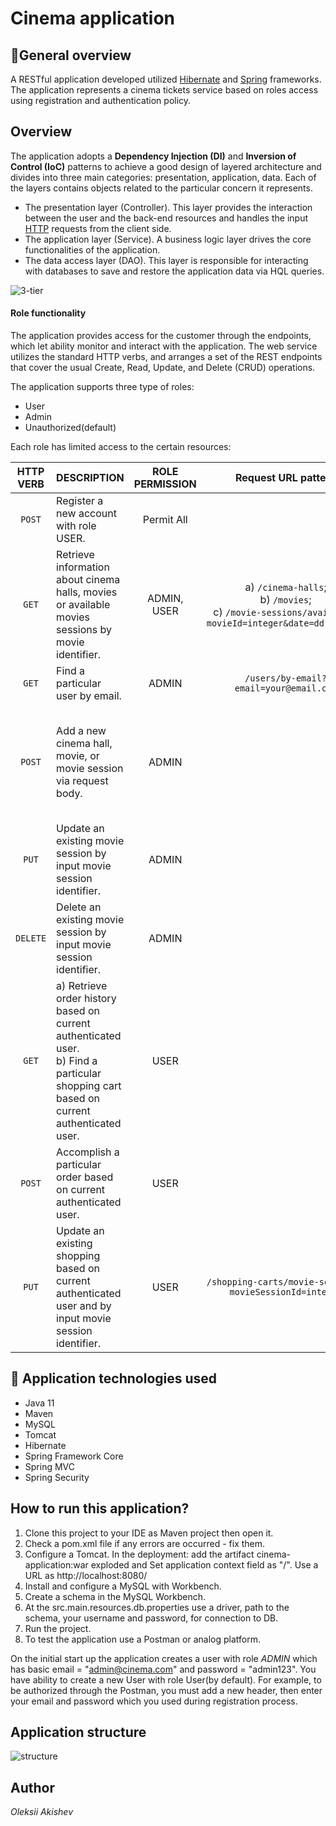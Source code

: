 # Cinema application

## :pencil:General overview
A RESTful application developed utilized [Hibernate](https://hibernate.org/orm/what-is-an-orm/) and [Spring](https://docs.spring.io/spring-framework/docs/current/reference/html/index.html) frameworks.
The application represents a cinema tickets service based on roles access using registration and authentication policy.

## Overview
The application adopts a **Dependency Injection (DI)** and **Inversion of Control (IoC)** patterns to achieve a good design of layered architecture 
and divides into three main categories: presentation, application, data. Each of the layers contains objects related to the particular concern it represents.

- The presentation layer (Controller). This layer provides the interaction between the user and the back-end resources and handles the input [HTTP](https://docs.oracle.com/cd/E19857-01/820-0258/abvns/index.html) requests from the client side.
- The application layer (Service). A business logic layer drives the core functionalities of the application.
- The data access layer (DAO). This layer is responsible for interacting with databases to save and restore the application data via HQL queries.

![3-tier](https://user-images.githubusercontent.com/96411307/195352492-87b76182-054a-496f-9553-c87b7846fe05.png)


#### Role functionality
The application provides access for the customer through the endpoints, which let ability monitor and interact with the application.
The web service utilizes the standard HTTP verbs, and arranges a set of the REST endpoints that cover the usual Create, Read, Update, and Delete (CRUD) operations.

The application supports three type of roles:
- User
- Admin
- Unauthorized(default)

Each role has limited access to the certain resources:

| HTTP<br/>VERB | DESCRIPTION                                                                                                                                 | ROLE PERMISSION |                                            Request URL pattern                                             |                                                                                                            Request Body                                                                                                            |                                    URL                                     |
|:-------------:|---------------------------------------------------------------------------------------------------------------------------------------------|:---------------:|:----------------------------------------------------------------------------------------------------------:|:----------------------------------------------------------------------------------------------------------------------------------------------------------------------------------------------------------------------------------:|:--------------------------------------------------------------------------:|
|    `POST`     | Register a new account with role USER.                                                                                                      |   Permit All    |                                                                                                            |                                                                     `{"email":"your@email.com", "password":"your password", "repeatPassword":"your password"}`                                                                     |                                `/register`                                 |
|     `GET`     | Retrieve information about cinema halls, movies or available movies sessions by movie identifier.                                           |   ADMIN, USER   | a) `/cinema-halls`;<br/> b) `/movies`;<br/> c) `/movie-sessions/available?movieId=integer&date=dd.mm.yyyy` |                                                                                                               `None`                                                                                                               | a) `/cinema-halls`;<br/> b) `/movies`;<br/> c) `/movie-sessions/available` |
|     `GET`     | Find a particular user by email.                                                                                                            |      ADMIN      |                                   `/users/by-email?email=your@email.com`                                   |                                                                                                               `None`                                                                                                               |                             `/users/by-email`                              |
|    `POST`     | Add a new cinema hall, movie, or movie session via request body.                                                                            |      ADMIN      |                                                                                                            | a) `{"capacity":integer, "description":"Cinema hall description"}`;<br/> b) `{"title":"Movie title", "description":"Movie description"}`;<br/> c) `{"movieId":integer, "cinemaHallId":integer, "showTime": "yyyy-mm-ddThh:mm:ss"}` |      a) `/cinema-halls`;<br/> b) `/movies`;<br/> c) `/movie-sessions`      |
|     `PUT`     | Update an existing movie session by input movie session identifier.                                                                         |      ADMIN      |                                                                                                            |                                                                          `{"movieId":integer, "cinemaHallId":integer, "showTime": "yyyy-mm-ddThh:mm:ss"}`                                                                          |                           `/movie-sessions/{id}`                           |
|   `DELETE`    | Delete an existing movie session by input movie session identifier.                                                                         |      ADMIN      |                                                                                                            |                                                                                                               `None`                                                                                                               |                           `/movie-sessions/{id}`                           |
|     `GET`     | a) Retrieve order history based on current authenticated user.<br/> b) Find a particular shopping cart based on current authenticated user. |      USER       |                                                                                                            |                                                                                                               `None`                                                                                                               |              a) `/orders`;<br/> b) `/shopping-carts/by-user`               |
|    `POST`     | Accomplish a particular order based on current authenticated user.                                                                          |      USER       |                                                                                                            |                                                                                                               `None`                                                                                                               |                             `/orders/complete`                             |
|     `PUT`     | Update an existing shopping based on current authenticated user and by input movie session identifier.                                      |      USER       |                          `/shopping-carts/movie-sessions?movieSessionId=integer`                           |                                                                                                              `false`                                                                                                               |                      `/shopping-carts/movie-sessions`                      |



## :wrench: Application technologies used

- Java 11
- Maven
- MySQL
- Tomcat
- Hibernate
- Spring Framework Core
- Spring MVC
- Spring Security

## How to run this application? 

1. Clone this project to your IDE as Maven project then open it.
2. Check a pom.xml file if any errors are occurred - fix them.
3. Configure a Tomcat. In the deployment: add the artifact cinema-application:war exploded and Set application context field as "/". Use a URL as http://localhost:8080/
4. Install and configure a MySQL with Workbench.
5. Create a schema in the MySQL Workbench.
6. At the src.main.resources.db.properties use a driver, path to the schema, your username and password, for connection to DB.
7. Run the project.
8. To test the application use a Postman or analog platform.

On the initial start up the application creates a user with role _ADMIN_ which has basic email = "admin@cinema.com" and password = "admin123".
You have ability to create a new User with role User(by default). For example, to be authorized through the Postman, you must add a new header, then enter your email and password which you used during registration process.

## Application structure

![structure](https://user-images.githubusercontent.com/96411307/195362127-6f2243d5-6124-4d10-9cdf-092dc7fcb4c1.png)

## Author
_Oleksii Akishev_
